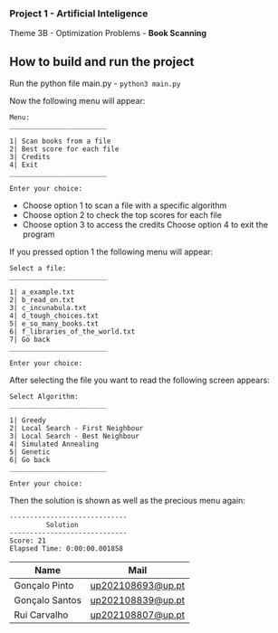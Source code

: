 ### Project 1 - **Artificial Inteligence**

Theme 3B - Optimization Problems - **Book Scanning**

## How to build and run the project

Run the python file main.py - ```python3 main.py```

Now the following menu will appear:

```
Menu:
________________________

1| Scan books from a file
2| Best score for each file
3| Credits
4| Exit
________________________

Enter your choice: 
```

- Choose option 1 to scan a file with a specific algorithm
- Choose option 2 to check the top scores for each file
- Choose option 3 to access the credits
Choose option 4 to exit the program

If you pressed option 1 the following menu will appear:
```
Select a file:
________________________

1| a_example.txt
2| b_read_on.txt
3| c_incunabula.txt
4| d_tough_choices.txt
5| e_so_many_books.txt
6| f_libraries_of_the_world.txt
7| Go back
________________________

Enter your choice: 
```
After selecting the file you want to read the following screen appears:
```
Select Algorithm:
________________________

1| Greedy
2| Local Search - First Neighbour
3| Local Search - Best Neighbour
4| Simulated Annealing
5| Genetic
6| Go back
________________________

Enter your choice: 
```

Then the solution is shown as well as the precious menu again:
```
-----------------------------
         Solution
-----------------------------
Score: 21
Elapsed Time: 0:00:00.001858
```

|   Name    |   Mail    |
| --- | --- |
| Gonçalo Pinto | up202108693@up.pt |
| Gonçalo Santos | up202108839@up.pt |
| Rui Carvalho | up202108807@up.pt |
